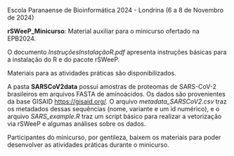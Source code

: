 Escola Paranaense de Bioinformática 2024 - Londrina (6 a 8 de Novembro de 2024)

**rSWeeP_Minicurso**: Material auxiliar para o minicurso ofertado na EPB2024.

  O documento *InstruçõesInstalaçãoR.pdf* apresenta instruções básicas para a instalação do R e do pacote rSWeeP.

  Materiais para as atividades práticas são disponibilizados. 

  A pasta **SARSCoV2data** possui amostras de proteomas de SARS-CoV-2 brasileiros em arquivos FASTA de aminoácidos. Os dados são provenientes da base GISAID <https://gisaid.org/>.
  O arquivo *metadata_SARSCoV2.csv* traz os metadados dessas sequências (nome, variante e um id numérico), e o arquivo *SARS_example.R* traz um script básico para realizar a vetorização via rSWeeP e algumas análises sobre os dados. 




  Participantes do minicurso, por gentileza, baixem os materiais para poder desenvolver as atividades práticas durante o minicurso.

